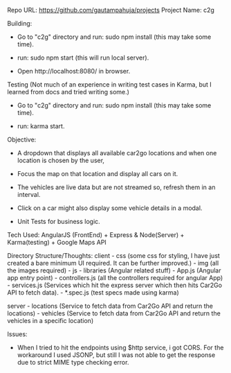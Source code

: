 Repo URL: https://github.com/gautampahuja/projects
Project Name: c2g

Building:
- Go to "c2g" directory and run: sudo npm install (this may take some time).

- run: sudo npm start (this will run local server).

- Open http://localhost:8080/ in browser.

Testing (Not much of an experience in writing test cases in Karma, but I learned from docs and tried writing some.)

- Go to "c2g" directory and run: sudo npm install (this may take some time).

- run: karma start.



Objective:
- A dropdown that displays all available car2go locations and when one location is chosen by the user,

- Focus the map on that location and display all cars on it.

- The vehicles are live data but are not streamed so, refresh them in an interval.

- Click on a car might also display some vehicle details in a modal.

- Unit Tests for business logic.



Tech Used:
AngularJS (FrontEnd) + Express & Node(Server) + Karma(testing) + Google Maps API




Directory Structure/Thoughts:
client
    - css (some css for styling, I have just created a bare minimum UI required. It can be further improved.)
    - img (all the images required)
    - js
        - libraries (Angular related stuff)
        - App.js (Angular app entry point)
        - controllers.js (all the controllers required for angular App)
        - services.js (Services which hit the express server which then hits Car2Go API to fetch data).
        - *.spec.js (test specs made using karma)

server
    - locations (Service to fetch data from Car2Go API and return the locations)
    - vehicles (Service to fetch data from Car2Go API and return the vehicles in a specific location)




Issues:

- When I tried to hit the endpoints using $http service, i got CORS. For the workaround I used JSONP, but still I was not able to get the response due to strict MIME type checking error.



